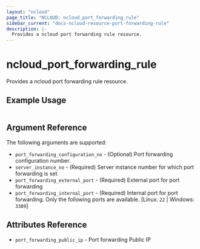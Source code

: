 ```yaml
---
layout: "ncloud"
page_title: "NCLOUD: ncloud_port_forwarding_rule"
sidebar_current: "docs-ncloud-resource-port-forwarding-rule"
description: |-
  Provides a ncloud port forwarding rule resource.
---
```


# ncloud_port_forwarding_rule

Provides a ncloud port forwarding rule resource.

## Example Usage

```hcl

```

## Argument Reference

The following arguments are supported:

* `port_forwarding_configuration_no` - (Optional) Port forwarding configuration number.
* `server_instance_no` - (Required) Server instance number for which port forwarding is set
* `port_forwarding_external_port` - (Required) External port for port forwarding
* `port_forwarding_internal_port` - (Required) Internal port for port forwarding. Only the following ports are available. [Linux: `22` | Windows: `3389`]

## Attributes Reference

* `port_forwarding_public_ip` - Port forwarding Public IP